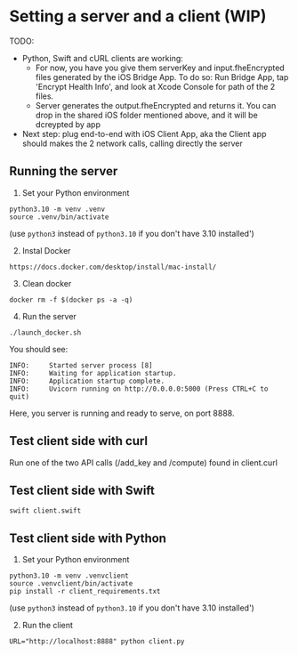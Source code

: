 # Setting a server and a client (WIP)

TODO:
- Python, Swift and cURL clients are working:
    - For now, you have you give them serverKey and input.fheEncrypted files generated by the iOS Bridge App. To do so: Run Bridge App, tap 'Encrypt Health Info', and look at Xcode Console for path of the 2 files.
    - Server generates the output.fheEncrypted and returns it. You can drop in the shared iOS folder mentioned above, and it will be dcreypted by app
- Next step: plug end-to-end with iOS Client App, aka the Client app should makes the 2 network calls, calling directly the server  

## Running the server

1. Set your Python environment

```
python3.10 -m venv .venv
source .venv/bin/activate
```
(use `python3` instead of `python3.10` if you don't have 3.10 installed')

2. Instal Docker 
```
https://docs.docker.com/desktop/install/mac-install/
```

3. Clean docker

```
docker rm -f $(docker ps -a -q)
```

4. Run the server

```
./launch_docker.sh
```

You should see:

```
INFO:     Started server process [8]
INFO:     Waiting for application startup.
INFO:     Application startup complete.
INFO:     Uvicorn running on http://0.0.0.0:5000 (Press CTRL+C to quit)
```

Here, you server is running and ready to serve, on port 8888.

## Test client side with curl

Run one of the two API calls (/add_key and /compute) found in client.curl


## Test client side with Swift

```shell
swift client.swift
```

## Test client side with Python

1. Set your Python environment

```
python3.10 -m venv .venvclient
source .venvclient/bin/activate
pip install -r client_requirements.txt
```
(use `python3` instead of `python3.10` if you don't have 3.10 installed')

2. Run the client

```
URL="http://localhost:8888" python client.py
```

